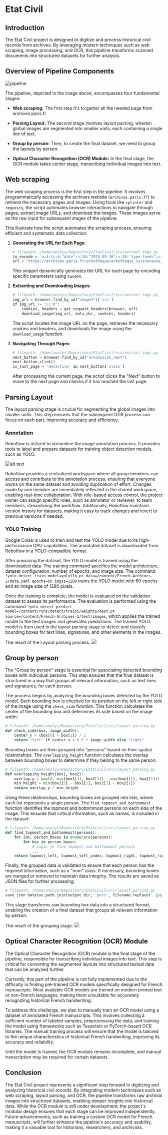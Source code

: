 # Etat Civil

## Introduction

The Etat Civil project is designed to digitize and process historical civil records from archives. By leveraging modern techniques such as web scraping, image processing, and OCR, this pipeline transforms scanned documents into structured datasets for further analysis.

## Overview of Pipeline Components
![pipeline](readme_img/pipeline.png)

The pipeline, depicted in the image above, encompasses four fundamental stages:

- **Web scraping:** The first step it's to gather all the needed page from archives.paris.fr

- **Parsing Layout:** The second stage involves layout parsing, wherein global images are segmented into smaller units, each containing a single line of text.

- **Group by person:** Then, to create the final dataset, we need to group the layouts by person.

- **Optical Character Recognition (OCR) Module:** In the final stage, the OCR module takes center stage, transcribing individual images into text.

## Web scraping

The web scraping process is the first step in the pipeline. It involves programmatically accessing the archives website (`archives.paris.fr`) to retrieve the necessary pages and images. Using tools like `splinter` and `requests`, the script automates browser interactions to navigate through pages, extract image URLs, and download the images. These images serve as the raw input for subsequent stages of the pipeline.

This illustrate how the script automates the scraping process, ensuring efficient and systematic data collection:

1. **Generating the URL for Each Page**:
   ```python
   # filepath: /home/anolys/Repository/EtatCivil/src/extract_imgs.py
   to_encode = 'a:4:{s:4:"date";s:10:"2025-03-26";s:10:"type_fonds";s:11:"arko_seriel";s:4:"ref1";i:4;s:4:"ref2";i:'+str(i)+';}'
   url = "https://archives.paris.fr/arkotheque/arkotheque_visionneuse_archives.php?arko=" + base64.b64encode(to_encode.encode()).decode('utf-8')
   ```

   This snippet dynamically generates the URL for each page by encoding specific parameters using `base64`.

2. **Extracting and Downloading Images**:
   ```python
   # filepath: /home/anolys/Repository/EtatCivil/src/extract_imgs.py
   img_url = browser.find_by_id("image1")['src']
   if img_url != "//:0":
       cookies, headers = get_request_headers(browser, url)
       download_image(img_url, data_dir, cookies, headers)
   ```

   The script locates the image URL on the page, retrieves the necessary cookies and headers, and downloads the image using the `download_image` function.

3. **Navigating Through Pages**:
   ```python
   # filepath: /home/anolys/Repository/EtatCivil/src/extract_imgs.py
   next_button = browser.find_by_id("arkoVision_next")
   next_button.click()
   is_last_page = 'desactive' in next_button['class']
   ```

   After processing the current page, the script clicks the "Next" button to move to the next page and checks if it has reached the last page.

## Parsing Layout

The layout parsing stage is crucial for segmenting the global images into smaller units. This step ensures that the subsequent OCR process can focus on each part, improving accuracy and efficiency.

### Annotation

Roboflow is utilized to streamline the image annotation process. It provides tools to label and prepare datasets for training object detection models, such as YOLO.

![alt text](readme_img/roboflow.png)

Roboflow provides a centralized workspace where all group members can access and contribute to the annotation process, ensuring that everyone works on the same dataset and avoiding duplication of effort. Changes made by one member are immediately reflected in the shared workspace, enabling real-time collaboration. With role-based access control, the project owner can assign specific roles, such as annotator or reviewer, to team members, streamlining the workflow. Additionally, Roboflow maintains version history for datasets, making it easy to track changes and revert to previous versions if needed.

### YOLO Training

Google Colab is used to train and test the YOLO model due to its high-performance GPU capabilities. The annotated dataset is downloaded from Roboflow in a YOLO-compatible format.

After preparing the dataset, the YOLO model is trained using the downloaded data. The training command specifies the model architecture, dataset configuration, number of epochs, and image size. The command `!yolo detect train model=yolo11n.pt data=/content/French-Archives-1/data.yaml epochs=60 imgsz=1280` trains the YOLO model with 60 epochs and an image size of 1280 pixels. 

Once the training is complete, the model is evaluated on the validation dataset to assess its performance. The evaluation is performed using the command `!yolo detect predict model=/content/runs/detect/train5/weights/best.pt source=/content/French-Archives-1/test/images`, which applies the trained model to the test images and generates predictions. The trained YOLO model is then used in the layout parsing stage to detect and classify bounding boxes for text lines, signatures, and other elements in the images.

The result of the Layout parsing process:
![](readme_img/0bd8b00f99_jpg.rf.63bc68cd5889de8cdb50e06d298f91dc.jpg)

## Group by person

The "Group by person" stage is essential for associating detected bounding boxes with individual persons. This step ensures that the final dataset is structured in a way that groups all relevant information, such as text lines and signatures, for each person.

The process begins by analyzing the bounding boxes detected by the YOLO model. Each bounding box is checked for its position on the left or right side of the image using the `check_side` function. This function calculates the center of the bounding box and determines its side based on the image width:

```python
# filepath: /home/anolys/Repository/EtatCivil/src/layout_parsing.py
def check_side(box, image_width):
    center_x = (box[0] + box[2]) / 2
    return "left" if center_x < 0.5 * image_width else "right"
```

Bounding boxes are then grouped into "persons" based on their spatial relationships. The `overlapping_height` function calculates the overlap between bounding boxes to determine if they belong to the same person:

```python
# filepath: /home/anolys/Repository/EtatCivil/src/layout_parsing.py
def overlapping_height(box1, box2):
    overlap_y = max(0, min(box1[3], box2[3]) - max(box1[1], box2[1]))
    min_height = min(box1[3] - box1[1], box2[3] - box2[1])
    return overlap_y / min_height
```

Using these relationships, bounding boxes are grouped into lists, where each list represents a single person. The `find_topmost_and_bottommost` function identifies the topmost and bottommost persons on each side of the image. This ensures that critical information, such as names, is included in the dataset:

```python
# filepath: /home/anolys/Repository/EtatCivil/src/layout_parsing.py
def find_topmost_and_bottommost(persons):
    for idx, person_boxes in enumerate(persons):
        for box in person_boxes:
            # Logic to find topmost and bottommost persons
            ...
    return topmost_left, topmost_left_index, topmost_right, topmost_right_index, bottommost_left, bottommost_left_index
```

Finally, the grouped data is validated to ensure that each person has the required information, such as a "nom" class. If necessary, bounding boxes are merged or removed to maintain data integrity. The results are saved as JSON files for further processing:

```python
# filepath: /home/anolys/Repository/EtatCivil/src/layout_parsing.py
save_json_data(os.path.join(output_dir, 'pers', filename.replace('.jpg', '.json').replace('.png', '.json')), persons)
```

This stage transforms raw bounding box data into a structured format, enabling the creation of a final dataset that groups all relevant information by person.

The result of the grouping stage:
![](readme_img/5e47e8de05.jpg)

## Optical Character Recognition (OCR) Module

The Optical Character Recognition (OCR) module is the final stage of the pipeline, responsible for transcribing individual images into text. This step is critical for converting the segmented layouts into structured textual data that can be analyzed further.

Currently, this part of the pipeline is not fully implemented due to the difficulty in finding pre-trained OCR models specifically designed for French manuscripts. Most available OCR models are trained on modern printed text or non-French languages, making them unsuitable for accurately recognizing historical French handwriting.

To address this challenge, we plan to manually train an OCR model using a dataset of annotated French manuscripts. This involves collecting a sufficient number of labeled samples, preprocessing the data, and training the model using frameworks such as Tesseract or PyTorch-based OCR libraries. The manual training process will ensure that the model is tailored to the unique characteristics of historical French handwriting, improving its accuracy and reliability.

Until the model is trained, the OCR module remains incomplete, and manual transcription may be required for certain datasets.

## Conclusion

The Etat Civil project represents a significant step forward in digitizing and analyzing historical civil records. By integrating modern techniques such as web scraping, layout parsing, and OCR, the pipeline transforms raw archival images into structured datasets, enabling deeper insights into historical data. While the OCR module is still under development, the project's modular design ensures that each stage can be improved independently. Future advancements, such as training a custom OCR model for French manuscripts, will further enhance the pipeline's accuracy and usability, making it a valuable tool for historians, researchers, and archivists.